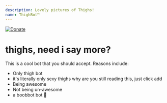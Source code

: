 ```yaml
---
description: Lovely pictures of Thighs!
name: ThighBot™
---
```


[![Donate](https://img.shields.io/badge/Donate-PayPal-blue.svg)](https://paypal.me/boobbot)
# thighs, need i say more?

This is a cool bot that you should accept.
Reasons include:
- Only thigh bot
- it's literally only sexy thighs why are you still reading this, just click add 
- Being awesome
- Not being un-awesome
- a boobbot bot 🍑


